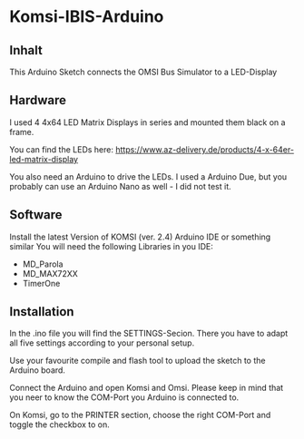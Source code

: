 # Komsi-IBIS-Arduino #

## Inhalt

This Arduino Sketch connects the OMSI Bus Simulator to a LED-Display


## Hardware

I used 4 4x64 LED Matrix Displays in series and mounted them black on a frame.

You can find the LEDs here: https://www.az-delivery.de/products/4-x-64er-led-matrix-display

You also need an Arduino to drive the LEDs. I used a Arduino Due, but you probably can use an Arduino Nano as well - I did not test it.

## Software

Install the latest Version of KOMSI (ver. 2.4)
Arduino IDE or something similar
You will need the following Libraries in you IDE:

+ MD_Parola
+ MD_MAX72XX
+ TimerOne


## Installation

In the .ino file you will find the SETTINGS-Secion. There you have to adapt all five settings according to your personal setup.

Use your favourite compile and flash tool to upload the sketch to the Arduino board.

Connect the Arduino and open Komsi and Omsi. Please keep in mind that you neer to know the COM-Port you Arduino is connected to.

On Komsi, go to the PRINTER section, choose the right COM-Port and toggle the checkbox to on.





